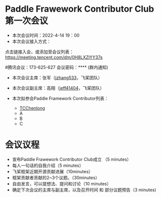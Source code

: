 # Paddle Frawework Contributor Club 第一次会议

- 本次会议时间：2022-4-14 19：00
- 本次会议接入方式： 

点击链接入会，或添加至会议列表：
https://meeting.tencent.com/dm/0H8LXZlYY37s

#腾讯会议：173-625-627
会议密码：**** (群内通知)


- 本次会议主席：张军（[jzhang533](https://github.com/jzhang533)，飞桨团队）
- 本次会议副主席：高翔（[jeff41404](https://github.com/jeff41404)，飞桨团队）

- 本次拟参会Paddle Framework Contributor列表：
    - [TCChenlong](https://github.com/TCChenlong)
    - A
    - B
    - C

# 会议议程

- 宣布Paddle Frawework Contributor Club成立 （5 minutes）
- 每人一句话的自我介绍（5 minutes）
- 飞桨框架近期开源贡献进展（10minutes）
- 框架贡献者贡献的2~3个议题。（30minutes）
- 自由发言，可以提想法、提问和讨论（10 minutes）
- 确定下次会议的主席与副主席，以及召开时间 和 部分议题预告（3 minutes)

